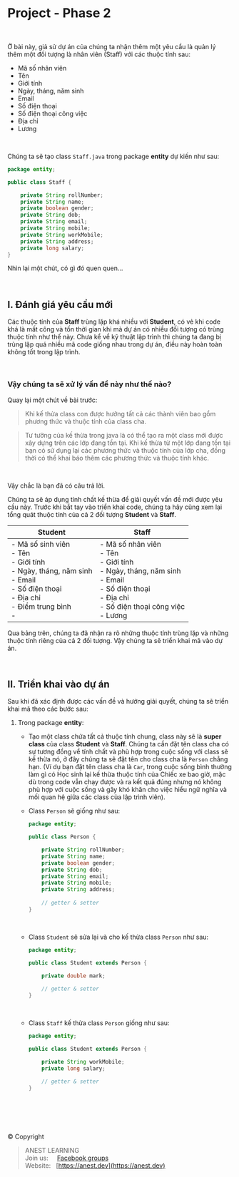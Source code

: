 # Project - Phase 2

<br />

Ở bài này, giả sử dự án của chúng ta nhận thêm một yêu cầu là quản lý thêm một đối tượng là nhân viên (Staff) với các thuộc tính sau:

- Mã số nhân viên
- Tên
- Giới tính
- Ngày, tháng, năm sinh
- Email
- Số điện thoại
- Số điện thoại công việc
- Địa chỉ
- Lương

<br />

Chúng ta sẽ tạo class `Staff.java` trong package **entity** dự kiến như sau:

```java
package entity;

public class Staff {

    private String rollNumber;
    private String name;
    private boolean gender;
    private String dob;
    private String email;
    private String mobile;
    private String workMobile;
    private String address;
    private long salary;
}
```

Nhìn lại một chút, có gì đó quen quen...

<br />

## I. Đánh giá yêu cầu mới

Các thuộc tính của **Staff** trùng lặp khá nhiều với **Student**, có vẻ khi code khá là mất công và tốn thời gian khi mà dự án có nhiều đối tượng có trùng thuộc tính như thế này. Chưa kể về kỹ thuật lập trình thì chúng ta đang bị trùng lặp quá nhiều mã code giống nhau trong dự án, điều này hoàn toàn không tốt trong lập trình.

<br />

### Vậy chúng ta sẽ xử lý vấn đề này như thế nào?

Quay lại một chút về bài trước:

> Khi kế thừa class con được hưởng tất cả các thành viên bao gồm phương thức và thuộc tính của class cha.

> Tư tưởng của kế thừa trong java là có thể tạo ra một class mới được xây dựng trên các lớp đang tồn tại. Khi kế thừa từ một lớp đang tồn tại bạn có sử dụng lại các phương thức và thuộc tính của lớp cha, đồng thời có thể khai báo thêm các phương thức và thuộc tính khác.

<br />

Vậy chắc là bạn đã có câu trả lời. 

Chúng ta sẽ áp dụng tính chất kế thừa để giải quyết vấn đề mới được yêu cầu này. Trước khi bắt tay vào triển khai code, chúng ta hãy cũng xem lại tổng quát thuộc tính của cả 2 đối tượng **Student** và **Staff**.

| Student | Staff |
|---------|-------|
| - Mã số sinh viên <br />  - Tên <br />  - Giới tính <br />  - Ngày, tháng, năm sinh <br />  - Email <br />  - Số điện thoại <br />  - Địa chỉ <br />  - Điểm trung bình <br />  - | - Mã số nhân viên <br />  - Tên <br />  - Giới tính <br />  - Ngày, tháng, năm sinh <br />  - Email <br />  - Số điện thoại <br />  - Địa chỉ <br />  - Số điện thoại công việc <br />  - Lương |

Qua bảng trên, chúng ta đã nhận ra rõ những thuộc tính trùng lặp và những thuộc tính riêng của cả 2 đối tượng. Vậy chúng ta sẽ triển khai mã vào dự án.

<br />

## II. Triển khai vào dự án

Sau khi đã xác định được các vấn đề và hướng giải quyết, chúng ta sẽ triển khai mã theo các bước sau:

1. Trong package **entity**:
    - Tạo một class chứa tất cả thuộc tính chung, class này sẽ là **super class** của class **Student** và **Staff**. Chúng ta cần đặt tên class cha có sự tương đồng về tính chất và phù hợp trong cuộc sống với class sẽ kế thừa nó, ở đây chúng ta sẽ đặt tên cho class cha là `Person` chẳng hạn. (Ví dụ bạn đặt tên class cha là `Car`, trong cuộc sống bình thường làm gì có Học sinh lại kế thừa thuộc tính của Chiếc xe bao giờ, mặc dù trong code vẫn chạy được và ra kết quả đúng nhưng nó không phù hợp với cuộc sống và gây khó khăn cho việc hiểu ngữ nghĩa và mối quan hệ giữa các class của lập trình viên).
    - Class `Person` sẽ giống như sau:

        ```java
        package entity;

        public class Person {

            private String rollNumber;
            private String name;
            private boolean gender;
            private String dob;
            private String email;
            private String mobile;
            private String address;
            
            // getter & setter
        }
        ```
        
        <br />
    
    - Class `Student` sẽ sửa lại và cho kế thừa class `Person` như sau:

        ```java
        package entity;

        public class Student extends Person {

            private double mark;
            
            // getter & setter
        }
        ```
        
        <br />
        
    - Class `Staff` kế thừa class `Person` giống như sau:

        ```java
        package entity;

        public class Student extends Person {

            private String workMobile;
            private long salary;
            
            // getter & setter
        }
        ```
        
        <br />


<br />

##  

© Copyright
> ANEST LEARNING  
> Join us: &nbsp;&nbsp;&nbsp; [Facebook groups](https://www.facebook.com/groups/anest.learning/)  
> Website: &nbsp; [https://anest.dev](https://anest.dev)  
